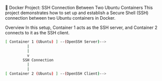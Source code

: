 🐋 Docker Project: SSH Connection Between Two Ubuntu Containers
This project demonstrates how to set up and establish a Secure Shell (SSH) connection between two Ubuntu containers in Docker.

Overview
In this setup, Container 1 acts as the SSH server, and Container 2 connects to it as the SSH client.
```bash
[ Container 1 (Ubuntu) ] --(OpenSSH Server)-->
          |
          |
          v
        SSH Connection
          |
          |
[ Container 2 (Ubuntu) ] --(OpenSSH Client)-->
```